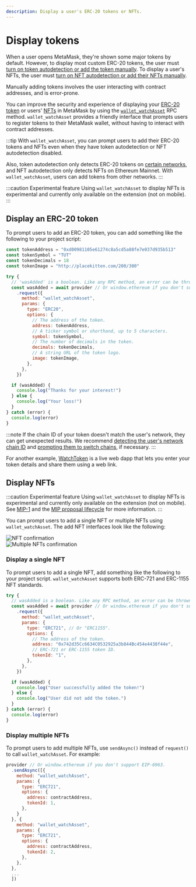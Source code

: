 ```yaml
---
description: Display a user's ERC-20 tokens or NFTs.
---
```


# Display tokens

When a user opens MetaMask, they're shown some major tokens by default.
However, to display most custom ERC-20 tokens, the user must [turn on token autodetection or add the token
manually](https://support.metamask.io/managing-my-tokens/custom-tokens/how-to-display-tokens-in-metamask/).
To display a user's NFTs, the user must [turn on NFT autodetection or add their NFTs
manually](https://support.metamask.io/nfts/nft-tokens-in-your-metamask-wallet/).

Manually adding tokens involves the user interacting with contract addresses, and is error-prone.

You can improve the security and experience of displaying your
[ERC-20 token](#display-an-erc-20-token) or users' [NFTs](#display-nfts) in MetaMask by using the
[`wallet_watchAsset`](/wallet/reference/json-rpc-methods/wallet_watchasset) RPC method.
`wallet_watchAsset` provides a friendly interface that prompts users to register tokens to their
MetaMask wallet, without having to interact with contract addresses.

:::tip
With `wallet_watchAsset`, you can prompt users to add their ERC-20 tokens and NFTs even when they
have token autodetection or NFT autodetection disabled.

Also, token autodetection only detects ERC-20 tokens on
[certain networks](https://support.metamask.io/managing-my-tokens/custom-tokens/how-to-display-tokens-in-metamask/#enhanced-token-detection),
and NFT autodetection only detects NFTs on Ethereum Mainnet.
With `wallet_watchAsset`, users can add tokens from other networks.
:::

:::caution Experimental feature
Using `wallet_watchAsset` to display NFTs is experimental and currently only available on the
extension (not on mobile).
:::

## Display an ERC-20 token

To prompt users to add an ERC-20 token, you can add something like the following to your project script:

```javascript
const tokenAddress = "0xd00981105e61274c8a5cd5a88fe7e037d935b513"
const tokenSymbol = "TUT"
const tokenDecimals = 18
const tokenImage = "http://placekitten.com/200/300"

try {
  // 'wasAdded' is a boolean. Like any RPC method, an error can be thrown.
  const wasAdded = await provider // Or window.ethereum if you don't support EIP-6963.
    .request({
      method: "wallet_watchAsset",
      params: {
        type: "ERC20",
        options: {
          // The address of the token.
          address: tokenAddress,
          // A ticker symbol or shorthand, up to 5 characters.
          symbol: tokenSymbol,
          // The number of decimals in the token.
          decimals: tokenDecimals,
          // A string URL of the token logo.
          image: tokenImage,
        },
      },
    })

  if (wasAdded) {
    console.log("Thanks for your interest!")
  } else {
    console.log("Your loss!")
  }
} catch (error) {
  console.log(error)
}
```

:::note
If the chain ID of your token doesn't match the user's network, they can get unexpected results.
We recommend [detecting the user's network chain ID](../manage-networks/detect-network.md) and
[prompting them to switch chains](/wallet/reference/json-rpc-methods/wallet_switchethereumchain), if necessary.
:::

For another example, [WatchToken](https://vittominacori.github.io/watch-token/create/) is a 
live web dapp that lets you enter your token details and share them using a web link.

## Display NFTs

:::caution Experimental feature
Using `wallet_watchAsset` to display NFTs is experimental and currently only available on the
extension (not on mobile).
See [MIP-1](https://github.com/MetaMask/metamask-improvement-proposals/blob/main/MIPs/mip-1.md)
and the [MIP proposal lifecycle](https://github.com/MetaMask/metamask-improvement-proposals/blob/main/PROCESS-GUIDE.md#proposal-lifecycle)
for more information.
:::

You can prompt users to add a single NFT or multiple NFTs using `wallet_watchAsset`.
The add NFT interfaces look like the following:

<div class="imgRow">
    <div class="imgCol">
        <img src={require("../assets/watchasset-nft.png").default} alt="NFT confirmation" class="appScreen" />
    </div>
    <div class="imgCol">
        <img src={require("../assets/watchasset-nft-2.png").default} alt="Multiple NFTs confirmation" class="appScreen" />
    </div>
</div>

### Display a single NFT

To prompt users to add a single NFT, add something like the following to your project script.
`wallet_watchAsset` supports both ERC-721 and ERC-1155 NFT standards.

```javascript
try {
  // wasAdded is a boolean. Like any RPC method, an error can be thrown.
  const wasAdded = await provider // Or window.ethereum if you don't support EIP-6963.
    .request({
      method: "wallet_watchAsset",
      params: {
        type: "ERC721", // Or "ERC1155".
        options: {
          // The address of the token.
          address: "0x742d35Cc6634C0532925a3b844Bc454e4438f44e",
          // ERC-721 or ERC-1155 token ID.
          tokenId: "1",
        },
      },
    })

  if (wasAdded) {
    console.log("User successfully added the token!")
  } else {
    console.log("User did not add the token.")
  }
} catch (error) {
  console.log(error)
}
```

### Display multiple NFTs

To prompt users to add multiple NFTs, use `sendAsync()` instead of
`request()` to call `wallet_watchAsset`.
For example:

```javascript
provider // Or window.ethereum if you don't support EIP-6963.
  .sendAsync([{
    method: "wallet_watchAsset",
    params: {
      type: "ERC721",
      options: {
        address: contractAddress,
        tokenId: 1,
      },
    }
  }, {
    method: "wallet_watchAsset",
    params: {
      type: "ERC721",
      options: {
        address: contractAddress,
        tokenId: 2,
      },
    },
  },
  ...
  ])
```
